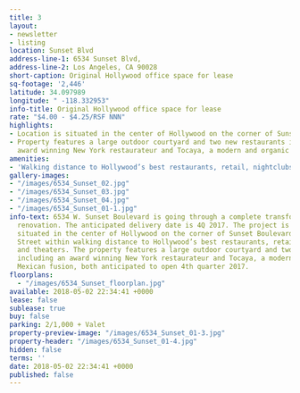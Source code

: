 ```yaml
---
title: 3
layout:
- newsletter
- listing
location: Sunset Blvd
address-line-1: 6534 Sunset Blvd,
address-line-2: Los Angeles, CA 90028
short-caption: Original Hollywood office space for lease
sq-footage: '2,446'
latitude: 34.097989
longitude: " -118.332953"
info-title: Original Hollywood office space for lease
rate: "$4.00 - $4.25/RSF NNN"
highlights:
- Location is situated in the center of Hollywood on the corner of Sunset Boulevard
- Property features a large outdoor courtyard and two new restaurants including an
  award winning New York restaurateur and Tocaya, a modern and organic Mexican fusion
amenities:
- 'Walking distance to Hollywood’s best restaurants, retail, nightclubs and theaters '
gallery-images:
- "/images/6534_Sunset_02.jpg"
- "/images/6534_Sunset_03.jpg"
- "/images/6534_Sunset_04.jpg"
- "/images/6534_Sunset_01-1.jpg"
info-text: 6534 W. Sunset Boulevard is going through a complete transformation and
  renovation. The anticipated delivery date is 4Q 2017. The project is prominently
  situated in the center of Hollywood on the corner of Sunset Boulevard and Seward
  Street within walking distance to Hollywood’s best restaurants, retail, nightclubs
  and theaters. The property features a large outdoor courtyard and two new restaurants
  including an award winning New York restaurateur and Tocaya, a modern and organic
  Mexican fusion, both anticipated to open 4th quarter 2017.
floorplans:
  - "/images/6534_Sunset_floorplan.jpg"
available: 2018-05-02 22:34:41 +0000
lease: false
sublease: true
buy: false
parking: 2/1,000 + Valet
property-preview-image: "/images/6534_Sunset_01-3.jpg"
property-header: "/images/6534_Sunset_01-4.jpg"
hidden: false
terms: ''
date: 2018-05-02 22:34:41 +0000
published: false
---
```

